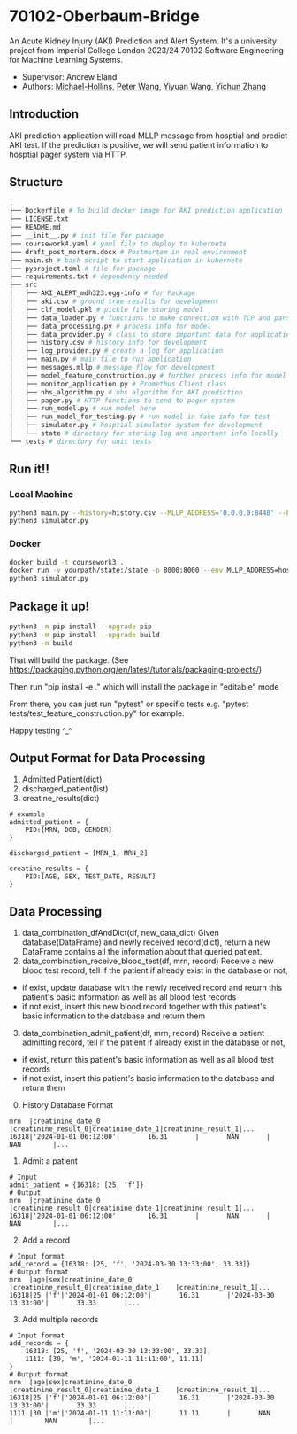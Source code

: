 # 70102-Oberbaum-Bridge
An Acute Kidney Injury (AKI) Prediction and Alert System.
It's a university project from Imperial College London 2023/24 70102 Software Engineering for Machine Learning Systems.
- Supervisor: Andrew Eland
- Authors: [Michael-Hollins](https://github.com/Michael-Hollins), [Peter Wang](https://github.com/YanzhuWang), [Yiyuan Wang](https://github.com/EDBWDY), [Yichun Zhang](https://github.com/missyQWQ)
## Introduction
AKI prediction application will read MLLP message from hosptial and predict AKI test. 
If the prediction is positive, we will send patient information to hosptial pager system via HTTP.
## Structure
```bash
.
├── Dockerfile # To build docker image for AKI prediction application
├── LICENSE.txt
├── README.md
├── __init__.py # init file for package
├── coursework4.yaml # yaml file to deploy to kubernete
├── draft_post_morterm.docx # Postmortem in real environment
├── main.sh # bash script to start application in kubernete
├── pyproject.toml # file for package
├── requirements.txt # dependency needed
├── src
│   ├── AKI_ALERT_mdh323.egg-info # for Package
│   ├── aki.csv # ground true results for development
│   ├── clf_model.pkl # pickle file storing model
│   ├── data_loader.py # functions to make connection with TCP and parse info 
│   ├── data_processing.py # process info for model
│   ├── data_provider.py # class to store important data for application
│   ├── history.csv # history info for development
│   ├── log_provider.py # create a log for application
│   ├── main.py # main file to run application
│   ├── messages.mllp # message flow for development
│   ├── model_feature_construction.py # further process info for model
│   ├── monitor_application.py # Promethus Client class 
│   ├── nhs_algorithm.py # nhs algorithm for AKI prediction
│   ├── pager.py # HTTP functions to send to pager system
│   ├── run_model.py # run model here
│   ├── run_model_for_testing.py # run model in fake info for test
│   ├── simulator.py # hosptial simulator system for development
│   └── state # directory for storing log and important info locally
└── tests # directory for unit tests
```
## Run it!!
### Local Machine
```bash
python3 main.py --history=history.csv --MLLP_ADDRESS='0.0.0.0:8440' --PAGER_ADDRESS='0.0.0.0:8441'
python3 simulator.py
```
### Docker
```bash
docker build -t coursework3 .
docker run -v yourpath/state:/state -p 8000:8000 --env MLLP_ADDRESS=host.docker.internal:8440 --env PAGER_ADDRESS=host.docker.internal:8441 coursework3      
python3 simulator.py
```

## Package it up!
```bash
python3 -m pip install --upgrade pip
python3 -m pip install --upgrade build
python3 -m build
```
That will build the package. (See https://packaging.python.org/en/latest/tutorials/packaging-projects/)

Then run "pip install -e ." which will install the package in "editable" mode

From there, you can just run "pytest" or specific tests e.g. "pytest tests/test_feature_construction.py" for example.

Happy testing ^_^

## Output Format for Data Processing
1. Admitted Patient(dict)
2. discharged_patient(list)
3. creatine_results(dict)
```
# example
admitted_patient = {
    PID:[MRN, DOB, GENDER]
}

discharged_patient = [MRN_1, MRN_2]

creatine_results = {
    PID:[AGE, SEX, TEST_DATE, RESULT]
}
```
## Data Processing
1. data_combination_dfAndDict(df, new_data_dict)
Given database(DataFrame) and newly received record(dict), return a new DataFrame contains all the information about that queried patient.
2. data_combination_receive_blood_test(df, mrn, record)
Receive a new blood test record, tell if the patient if already exist in the database or not,
- if exist, update database with the newly received record and return this patient's basic information as well as all blood test records
- if not exist, insert this new blood record together with this patient's basic information to the database and return them
3. data_combination_admit_patient(df, mrn, record)
Receive a patient admitting record, tell if the patient if already exist in the database or not,
- if exist, return this patient's basic information as well as all blood test records
- if not exist, insert this patient's basic information to the database and return them

0. History Database Format
```
mrn  |creatinine_date_0    |creatinine_result_0|creatinine_date_1|creatinine_result_1|...
16318|'2024-01-01 06:12:00'|       16.31       |       NAN       |        NAN        |...
```
1. Admit a patient
```
# Input
admit_patient = {16318: [25, 'f']}
# Output
mrn  |creatinine_date_0    |creatinine_result_0|creatinine_date_1|creatinine_result_1|...
16318|'2024-01-01 06:12:00'|       16.31       |       NAN       |        NAN        |...
```
2. Add a record
```
# Input format
add_record = {16318: [25, 'f', '2024-03-30 13:33:00', 33.33]}
# Output format
mrn  |age|sex|creatinine_date_0    |creatinine_result_0|creatinine_date_1    |creatinine_result_1|...
16318|25 |'f'|'2024-01-01 06:12:00'|       16.31       |'2024-03-30 13:33:00'|       33.33       |...
```
3. Add multiple records
```
# Input format
add_records = {
    16318: [25, 'f', '2024-03-30 13:33:00', 33.33],
    1111: [30, 'm', '2024-01-11 11:11:00', 11.11]
}
# Output format
mrn  |age|sex|creatinine_date_0    |creatinine_result_0|creatinine_date_1    |creatinine_result_1|...
16318|25 |'f'|'2024-01-01 06:12:00'|       16.31       |'2024-03-30 13:33:00'|       33.33       |...
1111 |30 |'m'|'2024-01-11 11:11:00'|       11.11       |       NAN           |        NAN        |...
```
